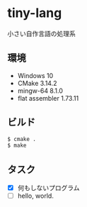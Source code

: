 # tiny-lang

小さい自作言語の処理系

## 環境

- Windows 10
- CMake 3.14.2
- mingw-64 8.1.0
- flat assembler 1.73.11

## ビルド

```sh
$ cmake .
$ make
```

## タスク
- [x] 何もしないプログラム
- [ ] hello, world.
